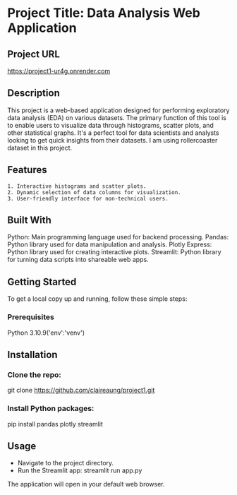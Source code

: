 # Project Title: Data Analysis Web Application

## Project URL

https://project1-ur4g.onrender.com

## Description

This project is a web-based application designed for performing exploratory data analysis (EDA) on various datasets. The primary function of this tool is to enable users to visualize data through histograms, scatter plots, and other statistical graphs. It's a perfect tool for data scientists and analysts looking to get quick insights from their datasets. I am using rollercoaster dataset in this project.

## Features

    1. Interactive histograms and scatter plots.
    2. Dynamic selection of data columns for visualization.
    3. User-friendly interface for non-technical users.

## Built With

Python: Main programming language used for backend processing.
Pandas: Python library used for data manipulation and analysis.
Plotly Express: Python library used for creating interactive plots.
Streamlit: Python library for turning data scripts into shareable web apps.

## Getting Started

To get a local copy up and running, follow these simple steps:

### Prerequisites

Python 3.10.9('env':'venv')

## Installation

### Clone the repo:

git clone https://github.com/claireaung/project1.git

### Install Python packages:

pip install pandas plotly streamlit

## Usage

- Navigate to the project directory.
- Run the Streamlit app:
  streamlit run app.py

The application will open in your default web browser.
